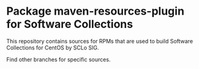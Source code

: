 # Package maven-resources-plugin for Software Collections

This repository contains sources for RPMs that are used
to build Software Collections for CentOS by SCLo SIG.

Find other branches for specific sources.

